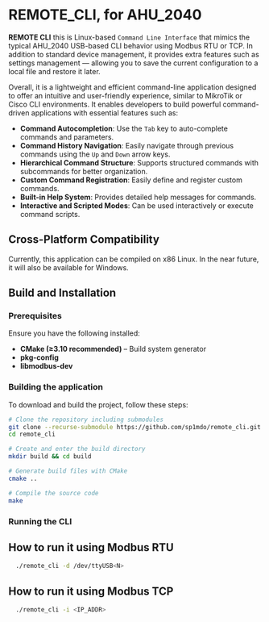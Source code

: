 # REMOTE_CLI, for AHU_2040  

**REMOTE CLI** this is Linux-based `Command Line Interface` that mimics the typical AHU_2040 USB-based CLI behavior using Modbus RTU or TCP.
In addition to standard device management, it provides extra features such as settings management — allowing you to save the current configuration to a local file and restore it later.

Overall, it is a lightweight and efficient command-line application designed to offer an intuitive and user-friendly experience, similar to MikroTik or Cisco CLI environments. It enables developers to build powerful command-driven applications with essential features such as:

- **Command Autocompletion**: Use the `Tab` key to auto-complete commands and parameters.  
- **Command History Navigation**: Easily navigate through previous commands using the `Up` and `Down` arrow keys.  
- **Hierarchical Command Structure**: Supports structured commands with subcommands for better organization.  
- **Custom Command Registration**: Easily define and register custom commands.  
- **Built-in Help System**: Provides detailed help messages for commands.  
- **Interactive and Scripted Modes**: Can be used interactively or execute command scripts.  

## Cross-Platform Compatibility  
Currently, this application can be compiled on x86 Linux.
In the near future, it will also be available for Windows.


## Build and Installation  

### Prerequisites  

Ensure you have the following installed:  

- **CMake (≥3.10 recommended)** – Build system generator  
- **pkg-config**
- **libmodbus-dev**

### Building the application  

To download and build the project, follow these steps:  

```sh
# Clone the repository including submodules
git clone --recurse-submodule https://github.com/sp1mdo/remote_cli.git
cd remote_cli

# Create and enter the build directory
mkdir build && cd build

# Generate build files with CMake
cmake .. 

# Compile the source code
make 
```

### Running the CLI
## How to run it using Modbus RTU
```sh
  ./remote_cli -d /dev/ttyUSB<N> 
```

## How to run it using Modbus TCP
```sh
  ./remote_cli -i <IP_ADDR>
```
